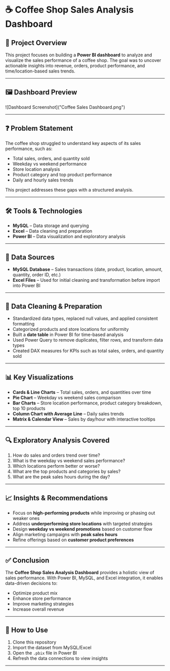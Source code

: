 # ☕ Coffee Shop Sales Analysis Dashboard  

## 📌 Project Overview  
This project focuses on building a **Power BI dashboard** to analyze and visualize the sales performance of a coffee shop. The goal was to uncover actionable insights into revenue, orders, product performance, and time/location-based sales trends.  

---

## 🖼 Dashboard Preview  
![Dashboard Screenshot]("Coffee Sales Dashboard.png")  

---

## ❓ Problem Statement  
The coffee shop struggled to understand key aspects of its sales performance, such as:  
- Total sales, orders, and quantity sold  
- Weekday vs weekend performance  
- Store location analysis  
- Product category and top product performance  
- Daily and hourly sales trends  

This project addresses these gaps with a structured analysis.  

---

## 🛠 Tools & Technologies  
- **MySQL** – Data storage and querying  
- **Excel** – Data cleaning and preparation  
- **Power BI** – Data visualization and exploratory analysis  

---

## 📂 Data Sources  
- **MySQL Database** – Sales transactions (date, product, location, amount, quantity, order ID, etc.)  
- **Excel Files** – Used for initial cleaning and transformation before import into Power BI  

---

## 🧹 Data Cleaning & Preparation  
- Standardized data types, replaced null values, and applied consistent formatting  
- Categorized products and store locations for uniformity  
- Built a **date table** in Power BI for time-based analysis  
- Used Power Query to remove duplicates, filter rows, and transform data types  
- Created DAX measures for KPIs such as total sales, orders, and quantity sold  

---

## 📊 Key Visualizations  
- **Cards & Line Charts** – Total sales, orders, and quantities over time  
- **Pie Chart** – Weekday vs weekend sales comparison  
- **Bar Charts** – Store location performance, product category breakdown, top 10 products  
- **Column Chart with Average Line** – Daily sales trends  
- **Matrix & Calendar View** – Sales by day/hour with interactive tooltips  

---

## 🔍 Exploratory Analysis Covered  
1. How do sales and orders trend over time?  
2. What is the weekday vs weekend sales performance?  
3. Which locations perform better or worse?  
4. What are the top products and categories by sales?  
5. What are the peak sales hours during the day?  

---

## 📈 Insights & Recommendations  
- Focus on **high-performing products** while improving or phasing out weaker ones  
- Address **underperforming store locations** with targeted strategies  
- Design **weekday vs weekend promotions** based on customer flow  
- Align marketing campaigns with **peak sales hours**  
- Refine offerings based on **customer product preferences**  

---

## ✅ Conclusion  
The **Coffee Shop Sales Analysis Dashboard** provides a holistic view of sales performance. With Power BI, MySQL, and Excel integration, it enables data-driven decisions to:  
- Optimize product mix  
- Enhance store performance  
- Improve marketing strategies  
- Increase overall revenue  

---

## 🚀 How to Use  
1. Clone this repository  
2. Import the dataset from MySQL/Excel  
3. Open the `.pbix` file in Power BI  
4. Refresh the data connections to view insights  

---
